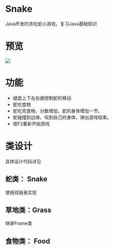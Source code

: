 # Snake
Java开发的贪吃蛇小游戏，复习Java基础知识
# 预览
![](https://cdn.jsdelivr.net/gh/OriginalCoder0/gallery@master/images/1627570457746-snake.gif)
# 功能
+ 键盘上下左右键控制蛇的移动
+ 蛇吃食物
+ 蛇吃完食物，分数增加，蛇的身体增加一节。
+ 蛇碰撞到边缘，咬到自己的身体，弹出游戏结束。
+ 按F2重新开始游戏

# 类设计
具体设计代码详见

## 蛇类： Snake
使用双链表实现
## 草地类：Grass
继承Frame类
## 食物类： Food
